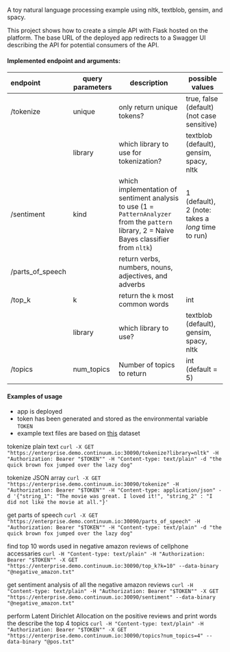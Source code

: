A toy natural language processing example using nltk, textblob, gensim, and spacy.

This project shows how to create a simple API with Flask hosted on the platform. The base URL of the deployed app redirects to a Swagger UI describing the API for potential consumers of the API.

#### Implemented endpoint and arguments:

| endpoint         | query parameters | description                              | possible values                          |
| :--------------- | ---------------- | ---------------------------------------- | ---------------------------------------- |
| /tokenize        | unique           | only return unique tokens?               | true, false (default) (not case sensitive) |
|                  | library          | which library to use for tokenization?   | textblob (default), gensim, spacy, nltk  |
| /sentiment       | kind             | which implementation of sentiment analysis to use (1 = `PatternAnalyzer` from the `pattern` library, 2 = Naive Bayes classifier from `nltk`) | 1 (default), 2 (note: takes a _long_ time to run) |
| /parts_of_speech |                  | return verbs, numbers, nouns, adjectives, and adverbs |                                          |
| /top_k           | k                | return the `k` most common words         | int                                      |
|                  | library          | which library to use?                    | textblob (default), gensim, spacy, nltk  |
| /topics          | num_topics       | Number of topics to return               | int (default = 5)                                      |

#### Examples of usage

- app is deployed
- token has been generated and stored as the environmental variable `TOKEN`
- example text files are based on [this](https://archive.ics.uci.edu/ml/datasets/Sentiment+Labelled+Sentences) dataset

tokenize plain text
`curl -X GET "https://enterprise.demo.continuum.io:30090/tokenize?library=nltk" -H "Authorization: Bearer "$TOKEN"" -H "Content-type: text/plain" -d "the quick brown fox jumped over the lazy dog"`

tokenize JSON array
`curl -X GET "https://enterprise.demo.continuum.io:30090/tokenize" -H "Authorization: Bearer "$TOKEN"" -H "Content-type: application/json" -d '{"string_1": "The movie was great. I loved it!", "string_2" : "I did not like the movie at all."}'`

get parts of speech
`curl -X GET "https://enterprise.demo.continuum.io:30090/parts_of_speech" -H "Authorization: Bearer "$TOKEN"" -H "Content-type: text/plain" -d "the quick brown fox jumped over the lazy dog"`

find top 10 words used in negative amazon reviews of cellphone accessaries
`curl -H "Content-type: text/plain" -H "Authorization: Bearer "$TOKEN"" -X GET "https://enterprise.demo.continuum.io:30090/top_k?k=10" --data-binary "@negative_amazon.txt"`

get sentiment analysis of all the negative amazon reviews
`curl -H "Content-type: text/plain" -H "Authorization: Bearer "$TOKEN"" -X GET "https://enterprise.demo.continuum.io:30090/sentiment" --data-binary "@negative_amazon.txt"
`

perform Latent Dirichlet Allocation on the positive reviews and print words the describe the top 4 topics
`curl -H "Content-type: text/plain" -H "Authorization: Bearer "$TOKEN"" -X GET "https://enterprise.demo.continuum.io:30090/topics?num_topics=4" --data-binary "@pos.txt"
`
